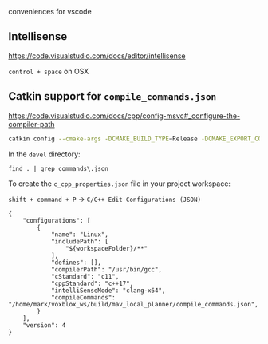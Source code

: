 conveniences for vscode

## Intellisense

https://code.visualstudio.com/docs/editor/intellisense

`control + space` on OSX

## Catkin support for `compile_commands.json`

https://code.visualstudio.com/docs/cpp/config-msvc#_configure-the-compiler-path

```bash
catkin config --cmake-args -DCMAKE_BUILD_TYPE=Release -DCMAKE_EXPORT_COMPILE_COMMANDS=ON
```

In the `devel` directory:

`find . | grep commands\.json`

To create the `c_cpp_properties.json` file in your project workspace:

`shift + command + P` -> `C/C++ Edit Configurations (JSON)`

```
{
    "configurations": [
        {
            "name": "Linux",
            "includePath": [
                "${workspaceFolder}/**"
            ],
            "defines": [],
            "compilerPath": "/usr/bin/gcc",
            "cStandard": "c11",
            "cppStandard": "c++17",
            "intelliSenseMode": "clang-x64",
            "compileCommands": "/home/mark/voxblox_ws/build/mav_local_planner/compile_commands.json",
        }
    ],
    "version": 4
}
```
